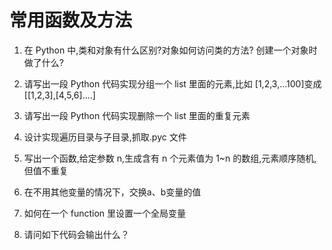# 常用函数及方法

1. 在 Python 中,类和对象有什么区别?对象如何访问类的方法? 创建一个对象时做了什么?

2. 请写出一段 Python 代码实现分组一个 list 里面的元素,比如 [1,2,3,...100]变成 [[1,2,3],[4,5,6]....]

3. 请写出一段 Python 代码实现删除一个 list 里面的重复元素

4. 设计实现遍历目录与子目录,抓取.pyc 文件

5. 写出一个函数,给定参数 n,生成含有 n 个元素值为 1~n 的数组,元素顺序随机,但值不重复

6. 在不用其他变量的情况下，交换a、b变量的值

7. 如何在一个 function 里设置一个全局变量

8. 请问如下代码会输出什么？
